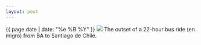 ```yaml
---
layout: post
---
```


<p>
  <time>{{ page.date | date: "%e %B %Y" }}</time>
  <img src="https://s3.amazonaws.com/life.aaronjgreenberg.com/95.jpg">
  The outset of a 22-hour bus ride (en migro) from BA to Santiago de Chile.
</p>
